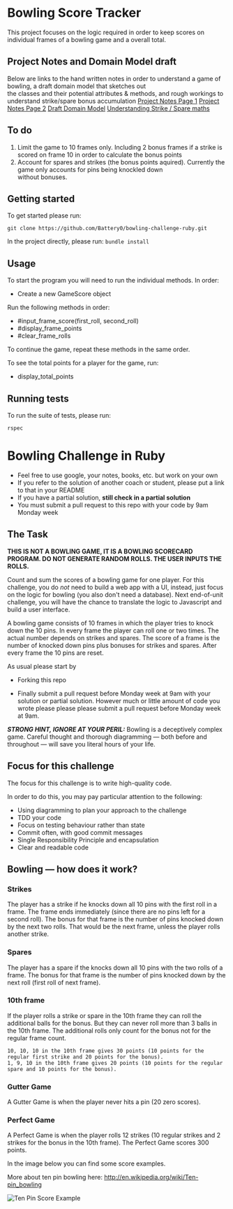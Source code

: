 # Bowling Score Tracker

This project focuses on the logic required in order to keep scores on individual frames of a bowling game and a overall total.


## Project Notes and Domain Model draft

Below are links to the hand written notes in order to understand a game of bowling, a draft domain model that sketches out<br>
the classes and their potential attributes & methods, and rough workings to understand strike/spare bonus accumulation
[Project Notes Page 1](https://github.com/Battery0/bowling-challenge-ruby/blob/main/public/notes1.jpg)
[Project Notes Page 2](https://github.com/Battery0/bowling-challenge-ruby/blob/main/public/notes2.jpg)
[Draft Domain Model](https://github.com/Battery0/bowling-challenge-ruby/blob/main/public/domain_model.jpg)
[Understanding Strike / Spare maths](https://github.com/Battery0/bowling-challenge-ruby/blob/main/public/rough_workings_for_points.png)

## To do

1. Limit the game to 10 frames only. Including 2 bonus frames if a strike is scored on frame 10 in order to calculate the bonus points
2. Account for spares and strikes (the bonus points aquired). Currently the game only accounts for pins being knockled down<br>
without bonuses.

## Getting started

To get started please run:

`git clone https://github.com/Battery0/bowling-challenge-ruby.git`

In the project directly, please run:
`bundle install`

## Usage

To start the program you will need to run the individual methods. In order:

* Create a new GameScore object

Run the following methods in order:

* #input_frame_score(first_roll, second_roll)
* #display_frame_points
* #clear_frame_rolls

To continue the game, repeat these methods in the same order.

To see the total points for a player for the game, run:

* display_total_points


## Running tests

To run the suite of tests, please run:

`rspec`





Bowling Challenge in Ruby
=================

* Feel free to use google, your notes, books, etc. but work on your own
* If you refer to the solution of another coach or student, please put a link to that in your README
* If you have a partial solution, **still check in a partial solution**
* You must submit a pull request to this repo with your code by 9am Monday week

## The Task

**THIS IS NOT A BOWLING GAME, IT IS A BOWLING SCORECARD PROGRAM. DO NOT GENERATE RANDOM ROLLS. THE USER INPUTS THE ROLLS.**

Count and sum the scores of a bowling game for one player. For this challenge, you do _not_ need to build a web app with a UI, instead, just focus on the logic for bowling (you also don't need a database). Next end-of-unit challenge, you will have the chance to translate the logic to Javascript and build a user interface.

A bowling game consists of 10 frames in which the player tries to knock down the 10 pins. In every frame the player can roll one or two times. The actual number depends on strikes and spares. The score of a frame is the number of knocked down pins plus bonuses for strikes and spares. After every frame the 10 pins are reset.

As usual please start by

* Forking this repo

* Finally submit a pull request before Monday week at 9am with your solution or partial solution.  However much or little amount of code you wrote please please please submit a pull request before Monday week at 9am. 

___STRONG HINT, IGNORE AT YOUR PERIL:___ Bowling is a deceptively complex game. Careful thought and thorough diagramming — both before and throughout — will save you literal hours of your life.

## Focus for this challenge
The focus for this challenge is to write high-quality code.

In order to do this, you may pay particular attention to the following:
* Using diagramming to plan your approach to the challenge
* TDD your code
* Focus on testing behaviour rather than state
* Commit often, with good commit messages
* Single Responsibility Principle and encapsulation
* Clear and readable code

## Bowling — how does it work?

### Strikes

The player has a strike if he knocks down all 10 pins with the first roll in a frame. The frame ends immediately (since there are no pins left for a second roll). The bonus for that frame is the number of pins knocked down by the next two rolls. That would be the next frame, unless the player rolls another strike.

### Spares

The player has a spare if the knocks down all 10 pins with the two rolls of a frame. The bonus for that frame is the number of pins knocked down by the next roll (first roll of next frame).

### 10th frame

If the player rolls a strike or spare in the 10th frame they can roll the additional balls for the bonus. But they can never roll more than 3 balls in the 10th frame. The additional rolls only count for the bonus not for the regular frame count.

    10, 10, 10 in the 10th frame gives 30 points (10 points for the regular first strike and 20 points for the bonus).
    1, 9, 10 in the 10th frame gives 20 points (10 points for the regular spare and 10 points for the bonus).

### Gutter Game

A Gutter Game is when the player never hits a pin (20 zero scores).

### Perfect Game

A Perfect Game is when the player rolls 12 strikes (10 regular strikes and 2 strikes for the bonus in the 10th frame). The Perfect Game scores 300 points.

In the image below you can find some score examples.

More about ten pin bowling here: http://en.wikipedia.org/wiki/Ten-pin_bowling

![Ten Pin Score Example](images/example_ten_pin_scoring.png)
